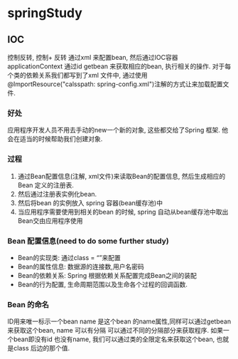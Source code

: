 # springStudy

## IOC
控制反转, 控制+ 反转
通过xml 来配置bean, 然后通过IOC容器applicationContext 通过id getbean 来获取相应的bean, 执行相关的操作. 对于每个类的依赖关系我们都写到了xml 文件中, 通过使用@ImportResource("calsspath: spring-config.xml")注解的方式让来加载配置文件.

### 好处
应用程序开发人员不用去手动的new一个新的对象, 这些都交给了Spring 框架. 他会在适当的时候帮助我们创建对象.

### 过程
1. 通过Bean配置信息(注解, xml文件)来读取Bean的配置信息, 然后生成相应的Bean 定义的注册表.
2. 然后通过注册表实例化bean.
3. 然后将bean 的实例放入 spring 容器(bean缓存池)中
4. 当应用程序需要使用到相关的bean 的时候, spring 自动从bean缓存池中取出Bean交由应用程序使用

### Bean 配置信息(need to do some further study)
- Bean的实现类: 通过class = “”来配置
- Bean的属性信息: 数据源的连接数,用户名密码
- Bean的依赖关系: Spring 根据依赖关系配置完成Bean之间的装配
- Bean的行为配置, 生命周期范围以及生命各个过程的回调函数.

### Bean 的命名
ID用来唯一标示一个bean name 是这个bean 的name属性,同样可以通过getbean来获取这个bean, name 可以有分隔 可以通过不同的分隔部分来获取程序.
如果一个bean即没有id 也没有name, 我们可以通过类的全限定名来获取这个bean, 也就是class 后边的那个值.


